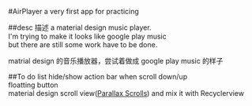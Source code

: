 #AirPlayer
a very first app for practicing<br>

##desc 描述
a material design music player.<br>
I'm trying to make it looks like google play music<br>
but there are still some work have to be done.<br>

matrial design 的音乐播放器，尝试着做成 google play music 的样子<br>

##To do list
hide/show action bar when scroll down/up<br>
floatting button<br>
material design scroll view([Parallax Scrolls](https://github.com/nirhart/ParallaxScroll)) and mix it with Recyclerview<br>
